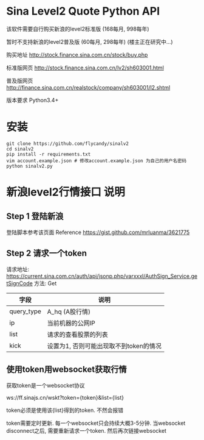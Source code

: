 # Sina Level2 Quote Python API
该软件需要自行购买新浪的level2标准版 (168每月, 998每年)

暂时不支持新浪的level2普及版 (60每月, 298每年) (楼主正在研究中...)

购买地址 http://stock.finance.sina.com.cn/stock/buy.php

标准版网页 http://stock.finance.sina.com.cn/lv2/sh603001.html

普及版网页 http://finance.sina.com.cn/realstock/company/sh603001/l2.shtml

版本要求 Python3.4+

# 安装
```
git clone https://github.com/flycandy/sinalv2
cd sinalv2
pip install -r requirements.txt
vim account.example.json # 修改account.example.json 为自己的用户名密码
python sinalv2.py
```



# 新浪level2行情接口 说明

## Step 1 登陆新浪

登陆脚本参考该页面 Reference https://gist.github.com/mrluanma/3621775

## Step 2 请求一个token


请求地址: https://current.sina.com.cn/auth/api/jsonp.php/varxxxl/AuthSign_Service.getSignCode
方法: Get

字段       | 说明 
---------|-------
query_type | A_hq (A股行情)
 ip  | 当前机器的公网IP
list | 请求的查看股票的列表 
kick | 设置为1, 否则可能出现取不到token的情况




## 使用token用websocket获取行情

获取token是一个websocket协议

ws://ff.sinajs.cn/wskt?token={token}&list={list}

token必须是使用该{list}得到的token. 不然会报错

token需要定时更新. 每一个websocket只会持续大概3-5分钟. 当websocket disconnect之后, 需要重新请求一个token. 然后再次链接websocket
